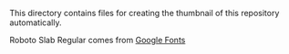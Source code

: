 This directory contains files for creating the thumbnail of this repository automatically.

Roboto Slab Regular comes from [Google Fonts](https://fonts.google.com/specimen/Roboto+Slab)
